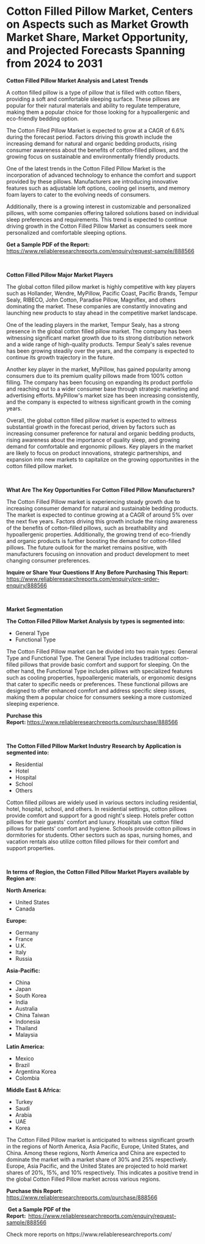 <p><h1>Cotton Filled Pillow Market, Centers on Aspects such as Market Growth Market Share, Market Opportunity, and Projected Forecasts Spanning from 2024 to 2031</h1></p><p><strong>Cotton Filled Pillow Market Analysis and Latest Trends</strong></p>
<p><p>A cotton filled pillow is a type of pillow that is filled with cotton fibers, providing a soft and comfortable sleeping surface. These pillows are popular for their natural materials and ability to regulate temperature, making them a popular choice for those looking for a hypoallergenic and eco-friendly bedding option.</p><p>The Cotton Filled Pillow Market is expected to grow at a CAGR of 6.6% during the forecast period. Factors driving this growth include the increasing demand for natural and organic bedding products, rising consumer awareness about the benefits of cotton-filled pillows, and the growing focus on sustainable and environmentally friendly products.</p><p>One of the latest trends in the Cotton Filled Pillow Market is the incorporation of advanced technology to enhance the comfort and support provided by these pillows. Manufacturers are introducing innovative features such as adjustable loft options, cooling gel inserts, and memory foam layers to cater to the evolving needs of consumers.</p><p>Additionally, there is a growing interest in customizable and personalized pillows, with some companies offering tailored solutions based on individual sleep preferences and requirements. This trend is expected to continue driving growth in the Cotton Filled Pillow Market as consumers seek more personalized and comfortable sleeping options.</p></p>
<p><strong>Get a Sample PDF of the Report:&nbsp;</strong> <a href="https://www.reliableresearchreports.com/enquiry/request-sample/888566">https://www.reliableresearchreports.com/enquiry/request-sample/888566</a></p>
<p>&nbsp;</p>
<p><strong>Cotton Filled Pillow Major Market Players</strong></p>
<p><p>The global cotton filled pillow market is highly competitive with key players such as Hollander, Wendre, MyPillow, Pacific Coast, Pacific Brands, Tempur Sealy, RIBECO, John Cotton, Paradise Pillow, Magniflex, and others dominating the market. These companies are constantly innovating and launching new products to stay ahead in the competitive market landscape.</p><p>One of the leading players in the market, Tempur Sealy, has a strong presence in the global cotton filled pillow market. The company has been witnessing significant market growth due to its strong distribution network and a wide range of high-quality products. Tempur Sealy's sales revenue has been growing steadily over the years, and the company is expected to continue its growth trajectory in the future.</p><p>Another key player in the market, MyPillow, has gained popularity among consumers due to its premium quality pillows made from 100% cotton filling. The company has been focusing on expanding its product portfolio and reaching out to a wider consumer base through strategic marketing and advertising efforts. MyPillow's market size has been increasing consistently, and the company is expected to witness significant growth in the coming years.</p><p>Overall, the global cotton filled pillow market is expected to witness substantial growth in the forecast period, driven by factors such as increasing consumer preference for natural and organic bedding products, rising awareness about the importance of quality sleep, and growing demand for comfortable and ergonomic pillows. Key players in the market are likely to focus on product innovations, strategic partnerships, and expansion into new markets to capitalize on the growing opportunities in the cotton filled pillow market.</p></p>
<p>&nbsp;</p>
<p><strong>What Are The Key Opportunities For Cotton Filled Pillow Manufacturers?</strong></p>
<p><p>The Cotton Filled Pillow market is experiencing steady growth due to increasing consumer demand for natural and sustainable bedding products. The market is expected to continue growing at a CAGR of around 5% over the next five years. Factors driving this growth include the rising awareness of the benefits of cotton-filled pillows, such as breathability and hypoallergenic properties. Additionally, the growing trend of eco-friendly and organic products is further boosting the demand for cotton-filled pillows. The future outlook for the market remains positive, with manufacturers focusing on innovation and product development to meet changing consumer preferences.</p></p>
<p><strong>Inquire or Share Your Questions If Any Before Purchasing This Report:</strong> <a href="https://www.reliableresearchreports.com/enquiry/pre-order-enquiry/888566">https://www.reliableresearchreports.com/enquiry/pre-order-enquiry/888566</a></p>
<p>&nbsp;</p>
<p><strong>Market Segmentation</strong></p>
<p><strong>The Cotton Filled Pillow Market Analysis by types is segmented into:</strong></p>
<p><ul><li>General Type</li><li>Functional Type</li></ul></p>
<p><p>The Cotton Filled Pillow market can be divided into two main types: General Type and Functional Type. The General Type includes traditional cotton-filled pillows that provide basic comfort and support for sleeping. On the other hand, the Functional Type includes pillows with specialized features such as cooling properties, hypoallergenic materials, or ergonomic designs that cater to specific needs or preferences. These functional pillows are designed to offer enhanced comfort and address specific sleep issues, making them a popular choice for consumers seeking a more customized sleeping experience.</p></p>
<p><strong>Purchase this Report:&nbsp;</strong><a href="https://www.reliableresearchreports.com/purchase/888566">https://www.reliableresearchreports.com/purchase/888566</a></p>
<p>&nbsp;</p>
<p><strong>The Cotton Filled Pillow Market Industry Research by Application is segmented into:</strong></p>
<p><ul><li>Residential</li><li>Hotel</li><li>Hospital</li><li>School</li><li>Others</li></ul></p>
<p><p>Cotton filled pillows are widely used in various sectors including residential, hotel, hospital, school, and others. In residential settings, cotton pillows provide comfort and support for a good night's sleep. Hotels prefer cotton pillows for their guests' comfort and luxury. Hospitals use cotton filled pillows for patients' comfort and hygiene. Schools provide cotton pillows in dormitories for students. Other sectors such as spas, nursing homes, and vacation rentals also utilize cotton filled pillows for their comfort and support properties.</p></p>
<p>&nbsp;</p>
<p><strong>In terms of Region, the Cotton Filled Pillow Market Players available by Region are:</strong></p>
<p>
    <p> <strong> North America: </strong>
        <ul>
            <li>United States</li>
            <li>Canada</li>
        </ul>
        </p> 
    <p> <strong> Europe: </strong>
        <ul>
            <li>Germany</li>
            <li>France</li>
            <li>U.K.</li>
            <li>Italy</li>
            <li>Russia</li>
        </ul>
        </p> 
    <p> <strong> Asia-Pacific: </strong>
        <ul>
            <li>China</li>
            <li>Japan</li>
            <li>South Korea</li>
            <li>India</li>
            <li>Australia</li>
            <li>China Taiwan</li>
            <li>Indonesia</li>
            <li>Thailand</li>
            <li>Malaysia</li>
        </ul>
        </p> 
    <p> <strong> Latin America: </strong>
        <ul>
            <li>Mexico</li>
            <li>Brazil</li>
            <li>Argentina Korea</li>
            <li>Colombia</li>
        </ul>
        </p> 
    <p> <strong> Middle East & Africa: </strong>
        <ul>
            <li>Turkey</li>
            <li>Saudi</li>
            <li>Arabia</li>
            <li>UAE</li>
            <li>Korea</li>
        </ul>
    </p>
    </p>
<p><p>The Cotton Filled Pillow market is anticipated to witness significant growth in the regions of North America, Asia Pacific, Europe, United States, and China. Among these regions, North America and China are expected to dominate the market with a market share of 30% and 25% respectively. Europe, Asia Pacific, and the United States are projected to hold market shares of 20%, 15%, and 10% respectively. This indicates a positive trend in the global Cotton Filled Pillow market across various regions.</p></p>
<p><strong>Purchase this Report: </strong><a href="https://www.reliableresearchreports.com/purchase/888566">https://www.reliableresearchreports.com/purchase/888566</a></p>
<p>&nbsp;<strong>Get a Sample PDF of the Report:&nbsp;&nbsp;</strong><a href="https://www.reliableresearchreports.com/enquiry/request-sample/888566">https://www.reliableresearchreports.com/enquiry/request-sample/888566</a></p>
<p><strong></strong></p>
<p>Check more reports on https://www.reliableresearchreports.com/</p>
